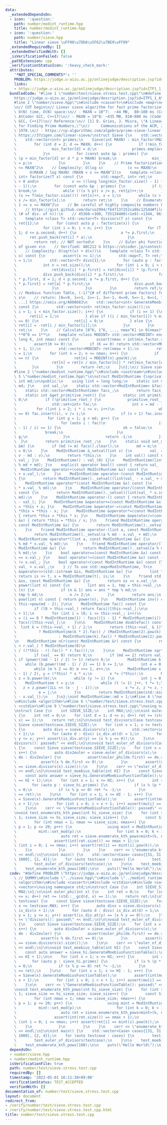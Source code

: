 ```yaml
---
data:
  _extendedDependsOn:
  - icon: ':question:'
    path: number/modint_runtime.hpp
    title: number/modint_runtime.hpp
  - icon: ':question:'
    path: number/sieve.hpp
    title: "Linear sieve \uFF08\u7DDA\u5F62\u7BE9\uFF09"
  _extendedRequiredBy: []
  _extendedVerifiedWith: []
  _isVerificationFailed: false
  _pathExtension: cpp
  _verificationStatusIcon: ':heavy_check_mark:'
  attributes:
    '*NOT_SPECIAL_COMMENTS*': ''
    PROBLEM: https://judge.u-aizu.ac.jp/onlinejudge/description.jsp?id=ITP1_1_A
    links:
    - https://judge.u-aizu.ac.jp/onlinejudge/description.jsp?id=ITP1_1_A
  bundledCode: "#line 1 \"number/test/sieve.stress.test.cpp\"\n#define PROBLEM \"\
    https://judge.u-aizu.ac.jp/onlinejudge/description.jsp?id=ITP1_1_A\" // DUMMY\n\
    #line 2 \"number/sieve.hpp\"\n#include <cassert>\n#include <map>\n#include <vector>\n\
    \n// CUT begin\n// Linear sieve algorithm for fast prime factorization\n// Complexity:\
    \ O(N) time, O(N) space:\n// - MAXN = 10^7:  ~44 MB,  80~100 ms (Codeforces /\
    \ AtCoder GCC, C++17)\n// - MAXN = 10^8: ~435 MB, 810~980 ms (Codeforces / AtCoder\
    \ GCC, C++17)\n// Reference:\n// [1] D. Gries, J. Misra, \"A Linear Sieve Algorithm\
    \ for Finding Prime Numbers,\"\n//     Communications of the ACM, 21(12), 999-1003,\
    \ 1978.\n// - https://cp-algorithms.com/algebra/prime-sieve-linear.html\n// -\
    \ https://37zigen.com/linear-sieve/\nstruct Sieve {\n    std::vector<int> min_factor;\n\
    \    std::vector<int> primes;\n    Sieve(int MAXN) : min_factor(MAXN + 1) {\n\
    \        for (int d = 2; d <= MAXN; d++) {\n            if (!min_factor[d]) {\n\
    \                min_factor[d] = d;\n                primes.emplace_back(d);\n\
    \            }\n            for (const auto &p : primes) {\n                if\
    \ (p > min_factor[d] or d * p > MAXN) break;\n                min_factor[d * p]\
    \ = p;\n            }\n        }\n    }\n    // Prime factorization for 1 <= x\
    \ <= MAXN^2\n    // Complexity: O(log x)           (x <= MAXN)\n    //       \
    \      O(MAXN / log MAXN) (MAXN < x <= MAXN^2)\n    template <class T> std::map<T,\
    \ int> factorize(T x) const {\n        std::map<T, int> ret;\n        assert(x\
    \ > 0 and\n               x <= ((long long)min_factor.size() - 1) * ((long long)min_factor.size()\
    \ - 1));\n        for (const auto &p : primes) {\n            if (x < T(min_factor.size()))\
    \ break;\n            while (!(x % p)) x /= p, ret[p]++;\n        }\n        if\
    \ (x >= T(min_factor.size())) ret[x]++, x = 1;\n        while (x > 1) ret[min_factor[x]]++,\
    \ x /= min_factor[x];\n        return ret;\n    }\n    // Enumerate divisors of\
    \ 1 <= x <= MAXN^2\n    // Be careful of highly composite numbers https://oeis.org/A002182/list\n\
    \    // https://gist.github.com/dario2994/fb4713f252ca86c1254d#file-list-txt (n,\
    \ (# of div. of n)):\n    // 45360->100, 735134400(<1e9)->1344, 963761198400(<1e12)->6720\n\
    \    template <class T> std::vector<T> divisors(T x) const {\n        std::vector<T>\
    \ ret{1};\n        for (const auto p : factorize(x)) {\n            int n = ret.size();\n\
    \            for (int i = 0; i < n; i++) {\n                for (T a = 1, d =\
    \ 1; d <= p.second; d++) {\n                    a *= p.first;\n              \
    \      ret.push_back(ret[i] * a);\n                }\n            }\n        }\n\
    \        return ret; // NOT sorted\n    }\n    // Euler phi functions of divisors\
    \ of given x\n    // Verified: ABC212 G https://atcoder.jp/contests/abc212/tasks/abc212_g\n\
    \    // Complexity: O(sqrt(x) + d(x))\n    template <class T> std::map<T, T> euler_of_divisors(T\
    \ x) const {\n        assert(x >= 1);\n        std::map<T, T> ret;\n        ret[1]\
    \ = 1;\n        std::vector<T> divs{1};\n        for (auto p : factorize(x)) {\n\
    \            int n = ret.size();\n            for (int i = 0; i < n; i++) {\n\
    \                ret[divs[i] * p.first] = ret[divs[i]] * (p.first - 1);\n    \
    \            divs.push_back(divs[i] * p.first);\n                for (T a = divs[i]\
    \ * p.first, d = 1; d < p.second; a *= p.first, d++) {\n                    ret[a\
    \ * p.first] = ret[a] * p.first;\n                    divs.push_back(a * p.first);\n\
    \                }\n            }\n        }\n        return ret;\n    }\n   \
    \ // Moebius function Table, (-1)^{# of different prime factors} for square-free\
    \ x\n    // return: [0=>0, 1=>1, 2=>-1, 3=>-1, 4=>0, 5=>-1, 6=>1, 7=>-1, 8=>0,\
    \ ...] https://oeis.org/A008683\n    std::vector<int> GenerateMoebiusFunctionTable()\
    \ const {\n        std::vector<int> ret(min_factor.size());\n        for (unsigned\
    \ i = 1; i < min_factor.size(); i++) {\n            if (i == 1) {\n          \
    \      ret[i] = 1;\n            } else if ((i / min_factor[i]) % min_factor[i]\
    \ == 0) {\n                ret[i] = 0;\n            } else {\n               \
    \ ret[i] = -ret[i / min_factor[i]];\n            }\n        }\n        return\
    \ ret;\n    }\n    // Calculate [0^K, 1^K, ..., nmax^K] in O(nmax)\n    // Note:\
    \ **0^0 == 1**\n    template <class MODINT> std::vector<MODINT> enumerate_kth_pows(long\
    \ long K, int nmax) const {\n        assert(nmax < int(min_factor.size()));\n\
    \        assert(K >= 0);\n        if (K == 0) return std::vector<MODINT>(nmax\
    \ + 1, 1);\n        std::vector<MODINT> ret(nmax + 1);\n        ret[0] = 0, ret[1]\
    \ = 1;\n        for (int n = 2; n <= nmax; n++) {\n            if (min_factor[n]\
    \ == n) {\n                ret[n] = MODINT(n).pow(K);\n            } else {\n\
    \                ret[n] = ret[n / min_factor[n]] * ret[min_factor[n]];\n     \
    \       }\n        }\n        return ret;\n    }\n};\n// Sieve sieve((1 << 20));\n\
    #line 2 \"number/modint_runtime.hpp\"\n#include <iostream>\n#include <set>\n#line\
    \ 5 \"number/modint_runtime.hpp\"\n\nstruct ModIntRuntime {\nprivate:\n    static\
    \ int md;\n\npublic:\n    using lint = long long;\n    static int mod() { return\
    \ md; }\n    int val_;\n    static std::vector<ModIntRuntime> &facs() {\n    \
    \    static std::vector<ModIntRuntime> facs_;\n        return facs_;\n    }\n\
    \    static int &get_primitive_root() {\n        static int primitive_root_ =\
    \ 0;\n        if (!primitive_root_) {\n            primitive_root_ = [&]() {\n\
    \                std::set<int> fac;\n                int v = md - 1;\n       \
    \         for (lint i = 2; i * i <= v; i++)\n                    while (v % i\
    \ == 0) fac.insert(i), v /= i;\n                if (v > 1) fac.insert(v);\n  \
    \              for (int g = 1; g < md; g++) {\n                    bool ok = true;\n\
    \                    for (auto i : fac)\n                        if (ModIntRuntime(g).power((md\
    \ - 1) / i) == 1) {\n                            ok = false;\n               \
    \             break;\n                        }\n                    if (ok) return\
    \ g;\n                }\n                return -1;\n            }();\n      \
    \  }\n        return primitive_root_;\n    }\n    static void set_mod(const int\
    \ &m) {\n        if (md != m) facs().clear();\n        md = m;\n        get_primitive_root()\
    \ = 0;\n    }\n    ModIntRuntime &_setval(lint v) {\n        val_ = (v >= md ?\
    \ v - md : v);\n        return *this;\n    }\n    int val() const noexcept { return\
    \ val_; }\n    ModIntRuntime() : val_(0) {}\n    ModIntRuntime(lint v) { _setval(v\
    \ % md + md); }\n    explicit operator bool() const { return val_ != 0; }\n  \
    \  ModIntRuntime operator+(const ModIntRuntime &x) const {\n        return ModIntRuntime()._setval((lint)val_\
    \ + x.val_);\n    }\n    ModIntRuntime operator-(const ModIntRuntime &x) const\
    \ {\n        return ModIntRuntime()._setval((lint)val_ - x.val_ + md);\n    }\n\
    \    ModIntRuntime operator*(const ModIntRuntime &x) const {\n        return ModIntRuntime()._setval((lint)val_\
    \ * x.val_ % md);\n    }\n    ModIntRuntime operator/(const ModIntRuntime &x)\
    \ const {\n        return ModIntRuntime()._setval((lint)val_ * x.inv().val() %\
    \ md);\n    }\n    ModIntRuntime operator-() const { return ModIntRuntime()._setval(md\
    \ - val_); }\n    ModIntRuntime &operator+=(const ModIntRuntime &x) { return *this\
    \ = *this + x; }\n    ModIntRuntime &operator-=(const ModIntRuntime &x) { return\
    \ *this = *this - x; }\n    ModIntRuntime &operator*=(const ModIntRuntime &x)\
    \ { return *this = *this * x; }\n    ModIntRuntime &operator/=(const ModIntRuntime\
    \ &x) { return *this = *this / x; }\n    friend ModIntRuntime operator+(lint a,\
    \ const ModIntRuntime &x) {\n        return ModIntRuntime()._setval(a % md + x.val_);\n\
    \    }\n    friend ModIntRuntime operator-(lint a, const ModIntRuntime &x) {\n\
    \        return ModIntRuntime()._setval(a % md - x.val_ + md);\n    }\n    friend\
    \ ModIntRuntime operator*(lint a, const ModIntRuntime &x) {\n        return ModIntRuntime()._setval(a\
    \ % md * x.val_ % md);\n    }\n    friend ModIntRuntime operator/(lint a, const\
    \ ModIntRuntime &x) {\n        return ModIntRuntime()._setval(a % md * x.inv().val()\
    \ % md);\n    }\n    bool operator==(const ModIntRuntime &x) const { return val_\
    \ == x.val_; }\n    bool operator!=(const ModIntRuntime &x) const { return val_\
    \ != x.val_; }\n    bool operator<(const ModIntRuntime &x) const {\n        return\
    \ val_ < x.val_;\n    } // To use std::map<ModIntRuntime, T>\n    friend std::istream\
    \ &operator>>(std::istream &is, ModIntRuntime &x) {\n        lint t;\n       \
    \ return is >> t, x = ModIntRuntime(t), is;\n    }\n    friend std::ostream &operator<<(std::ostream\
    \ &os, const ModIntRuntime &x) {\n        return os << x.val_;\n    }\n\n    lint\
    \ power(lint n) const {\n        lint ans = 1, tmp = this->val_;\n        while\
    \ (n) {\n            if (n & 1) ans = ans * tmp % md;\n            tmp = tmp *\
    \ tmp % md;\n            n /= 2;\n        }\n        return ans;\n    }\n    ModIntRuntime\
    \ pow(lint n) const { return power(n); }\n    ModIntRuntime inv() const { return\
    \ this->pow(md - 2); }\n\n    ModIntRuntime fac() const {\n        int l0 = facs().size();\n\
    \        if (l0 > this->val_) return facs()[this->val_];\n\n        facs().resize(this->val_\
    \ + 1);\n        for (int i = l0; i <= this->val_; i++)\n            facs()[i]\
    \ = (i == 0 ? ModIntRuntime(1) : facs()[i - 1] * ModIntRuntime(i));\n        return\
    \ facs()[this->val_];\n    }\n\n    ModIntRuntime doublefac() const {\n      \
    \  lint k = (this->val_ + 1) / 2;\n        return (this->val_ & 1)\n         \
    \          ? ModIntRuntime(k * 2).fac() / (ModIntRuntime(2).pow(k) * ModIntRuntime(k).fac())\n\
    \                   : ModIntRuntime(k).fac() * ModIntRuntime(2).pow(k);\n    }\n\
    \n    ModIntRuntime nCr(const ModIntRuntime &r) const {\n        return (this->val_\
    \ < r.val_) ? ModIntRuntime(0)\n                                     : this->fac()\
    \ / ((*this - r).fac() * r.fac());\n    }\n\n    ModIntRuntime sqrt() const {\n\
    \        if (val_ == 0) return 0;\n        if (md == 2) return val_;\n       \
    \ if (power((md - 1) / 2) != 1) return 0;\n        ModIntRuntime b = 1;\n    \
    \    while (b.power((md - 1) / 2) == 1) b += 1;\n        int e = 0, m = md - 1;\n\
    \        while (m % 2 == 0) m >>= 1, e++;\n        ModIntRuntime x = power((m\
    \ - 1) / 2), y = (*this) * x * x;\n        x *= (*this);\n        ModIntRuntime\
    \ z = b.power(m);\n        while (y != 1) {\n            int j = 0;\n        \
    \    ModIntRuntime t = y;\n            while (t != 1) j++, t *= t;\n         \
    \   z = z.power(1LL << (e - j - 1));\n            x *= z, z *= z, y *= z;\n  \
    \          e = j;\n        }\n        return ModIntRuntime(std::min(x.val_, md\
    \ - x.val_));\n    }\n};\nint ModIntRuntime::md = 1;\n#line 4 \"number/test/sieve.stress.test.cpp\"\
    \n#include <algorithm>\n#line 6 \"number/test/sieve.stress.test.cpp\"\n#include\
    \ <cstdio>\n#line 9 \"number/test/sieve.stress.test.cpp\"\nusing namespace std;\n\
    \nstruct Case {\n    int SIEVE_SIZE;\n    int MAX;\n};\n\nint euler_phi(int x)\
    \ {\n    int ret = 0;\n    for (int d = 1; d <= x; d++) ret += (std::__gcd(d,\
    \ x) == 1);\n    return ret;\n}\n\nvoid test_divisors(Case testcase) {\n    const\
    \ Sieve sieve(testcase.SIEVE_SIZE);\n    for (int x = 1; x <= testcase.MAX; x++)\
    \ {\n        auto divs = sieve.divisors(x);\n        std::vector<int> is_div(x\
    \ + 1);\n        for (auto d : divs) is_div.at(d) = 1;\n        for (int y = 1;\
    \ y <= x; y++) assert(is_div.at(y) == (x % y == 0));\n    }\n\n    cerr << \"\
    divisors(): passed\" << endl;\n}\n\nvoid test_euler_of_divisors(Case testcase)\
    \ {\n    const Sieve sieve(testcase.SIEVE_SIZE);\n    for (int x = 1; x <= testcase.MAX;\
    \ x++) {\n        auto div2euler = sieve.euler_of_divisors(x);\n        for (auto\
    \ de : div2euler) {\n            assert(euler_phi(de.first) == de.second);\n \
    \           assert(x % de.first == 0);\n        }\n        assert(div2euler.size()\
    \ == sieve.divisors(x).size());\n    }\n\n    cerr << \"euler_of_divisors(): passed\"\
    \ << endl;\n}\n\nvoid test_moebius_table(int HI) {\n    const Sieve sieve_hi(HI);\n\
    \    const auto answer = sieve_hi.GenerateMoebiusFunctionTable();\n    assert(int(answer.size())\
    \ == HI + 1);\n\n    for (int x = 1; x <= HI; x++) {\n        int ret = 1;\n \
    \       for (auto p : sieve_hi.primes) {\n            if (x % (p * p) == 0) ret\
    \ = 0;\n            if (x % p == 0) ret *= -1;\n        }\n        assert(answer[x]\
    \ == ret);\n    }\n\n    for (int x = 1; x <= HI - 1; x++) {\n        auto mu\
    \ = Sieve(x).GenerateMoebiusFunctionTable();\n        assert(int(mu.size()) ==\
    \ x + 1);\n        for (int i = 0; i < x + 1; i++) assert(mu[i] == answer[i]);\n\
    \    }\n\n    cerr << \"GenerateMoebiusFunctionTable(): passed\" << endl;\n}\n\
    \nvoid test_enumerate_kth_pows(int hi_sieve_size) {\n    for (int sieve_size =\
    \ 1; sieve_size <= hi_sieve_size; sieve_size++) {\n        const Sieve sieve(sieve_size);\n\
    \        for (int nmax = 1; nmax <= sieve_size; nmax++) {\n            for (int\
    \ p = 1; p <= 20; p++) {\n                using mint = ModIntRuntime;\n      \
    \          mint::set_mod(p);\n                for (int k = 0; k < 10; k++) {\n\
    \                    auto ret = sieve.enumerate_kth_pows<mint>(k, nmax);\n   \
    \                 assert(int(ret.size()) == nmax + 1);\n                    for\
    \ (int i = 0; i <= nmax; i++) assert(ret[i] == mint(i).pow(k));\n            \
    \    }\n            }\n        }\n    }\n    cerr << \"enumerate_kth_pows(): passed\"\
    \ << endl;\n}\n\nint main() {\n    std::vector<Case> cases{{31, 31 * 31}, {100,\
    \ 1000}, {2, 4}};\n    for (auto testcase : cases) {\n        test_divisors(testcase);\n\
    \        test_euler_of_divisors(testcase);\n    }\n\n    test_moebius_table(1000);\n\
    \    test_enumerate_kth_pows(100);\n\n    puts(\"Hello World\");\n}\n"
  code: "#define PROBLEM \"https://judge.u-aizu.ac.jp/onlinejudge/description.jsp?id=ITP1_1_A\"\
    \ // DUMMY\n#include \"../sieve.hpp\"\n#include \"../modint_runtime.hpp\"\n#include\
    \ <algorithm>\n#include <cassert>\n#include <cstdio>\n#include <iostream>\n#include\
    \ <vector>\nusing namespace std;\n\nstruct Case {\n    int SIEVE_SIZE;\n    int\
    \ MAX;\n};\n\nint euler_phi(int x) {\n    int ret = 0;\n    for (int d = 1; d\
    \ <= x; d++) ret += (std::__gcd(d, x) == 1);\n    return ret;\n}\n\nvoid test_divisors(Case\
    \ testcase) {\n    const Sieve sieve(testcase.SIEVE_SIZE);\n    for (int x = 1;\
    \ x <= testcase.MAX; x++) {\n        auto divs = sieve.divisors(x);\n        std::vector<int>\
    \ is_div(x + 1);\n        for (auto d : divs) is_div.at(d) = 1;\n        for (int\
    \ y = 1; y <= x; y++) assert(is_div.at(y) == (x % y == 0));\n    }\n\n    cerr\
    \ << \"divisors(): passed\" << endl;\n}\n\nvoid test_euler_of_divisors(Case testcase)\
    \ {\n    const Sieve sieve(testcase.SIEVE_SIZE);\n    for (int x = 1; x <= testcase.MAX;\
    \ x++) {\n        auto div2euler = sieve.euler_of_divisors(x);\n        for (auto\
    \ de : div2euler) {\n            assert(euler_phi(de.first) == de.second);\n \
    \           assert(x % de.first == 0);\n        }\n        assert(div2euler.size()\
    \ == sieve.divisors(x).size());\n    }\n\n    cerr << \"euler_of_divisors(): passed\"\
    \ << endl;\n}\n\nvoid test_moebius_table(int HI) {\n    const Sieve sieve_hi(HI);\n\
    \    const auto answer = sieve_hi.GenerateMoebiusFunctionTable();\n    assert(int(answer.size())\
    \ == HI + 1);\n\n    for (int x = 1; x <= HI; x++) {\n        int ret = 1;\n \
    \       for (auto p : sieve_hi.primes) {\n            if (x % (p * p) == 0) ret\
    \ = 0;\n            if (x % p == 0) ret *= -1;\n        }\n        assert(answer[x]\
    \ == ret);\n    }\n\n    for (int x = 1; x <= HI - 1; x++) {\n        auto mu\
    \ = Sieve(x).GenerateMoebiusFunctionTable();\n        assert(int(mu.size()) ==\
    \ x + 1);\n        for (int i = 0; i < x + 1; i++) assert(mu[i] == answer[i]);\n\
    \    }\n\n    cerr << \"GenerateMoebiusFunctionTable(): passed\" << endl;\n}\n\
    \nvoid test_enumerate_kth_pows(int hi_sieve_size) {\n    for (int sieve_size =\
    \ 1; sieve_size <= hi_sieve_size; sieve_size++) {\n        const Sieve sieve(sieve_size);\n\
    \        for (int nmax = 1; nmax <= sieve_size; nmax++) {\n            for (int\
    \ p = 1; p <= 20; p++) {\n                using mint = ModIntRuntime;\n      \
    \          mint::set_mod(p);\n                for (int k = 0; k < 10; k++) {\n\
    \                    auto ret = sieve.enumerate_kth_pows<mint>(k, nmax);\n   \
    \                 assert(int(ret.size()) == nmax + 1);\n                    for\
    \ (int i = 0; i <= nmax; i++) assert(ret[i] == mint(i).pow(k));\n            \
    \    }\n            }\n        }\n    }\n    cerr << \"enumerate_kth_pows(): passed\"\
    \ << endl;\n}\n\nint main() {\n    std::vector<Case> cases{{31, 31 * 31}, {100,\
    \ 1000}, {2, 4}};\n    for (auto testcase : cases) {\n        test_divisors(testcase);\n\
    \        test_euler_of_divisors(testcase);\n    }\n\n    test_moebius_table(1000);\n\
    \    test_enumerate_kth_pows(100);\n\n    puts(\"Hello World\");\n}\n"
  dependsOn:
  - number/sieve.hpp
  - number/modint_runtime.hpp
  isVerificationFile: true
  path: number/test/sieve.stress.test.cpp
  requiredBy: []
  timestamp: '2022-05-01 16:11:38+09:00'
  verificationStatus: TEST_ACCEPTED
  verifiedWith: []
documentation_of: number/test/sieve.stress.test.cpp
layout: document
redirect_from:
- /verify/number/test/sieve.stress.test.cpp
- /verify/number/test/sieve.stress.test.cpp.html
title: number/test/sieve.stress.test.cpp
---
```

